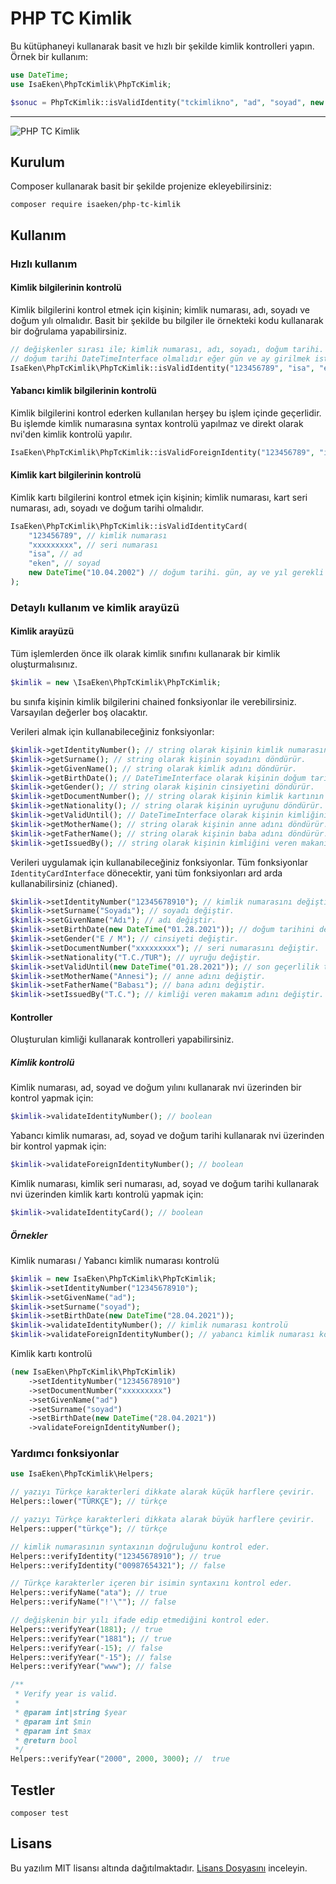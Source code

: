 # PHP TC Kimlik

Bu kütüphaneyi kullanarak basit ve hızlı bir şekilde kimlik kontrolleri yapın.
Örnek bir kullanım:

````php
use DateTime;
use IsaEken\PhpTcKimlik\PhpTcKimlik;

$sonuc = PhpTcKimlik::isValidIdentity("tckimlikno", "ad", "soyad", new DateTime("dogum tarihi"));
````

---

![PHP TC Kimlik](https://banners.beyondco.de/TC%20Kimlik.jpeg?theme=light&packageManager=composer%20require&packageName=isaeken/php-tc-kimlik&pattern=architect&style=style_1&description=TC%20kimlik%20kontrol%20i%C5%9Flemleri&md=1&showWatermark=0&fontSize=150px&images=https://www.php.net/images/logos/php-logo.svg)

## Kurulum

Composer kullanarak basit bir şekilde projenize ekleyebilirsiniz:
````shell
composer require isaeken/php-tc-kimlik
````

## Kullanım

### Hızlı kullanım

#### Kimlik bilgilerinin kontrolü

Kimlik bilgilerini kontrol etmek için kişinin; kimlik numarası, adı, soyadı ve doğum yılı olmalıdır.
Basit bir şekilde bu bilgiler ile örnekteki kodu kullanarak bir doğrulama yapabilirsiniz.
````php
// değişkenler sırası ile; kimlik numarası, adı, soyadı, doğum tarihi.
// doğum tarihi DateTimeInterface olmalıdır eğer gün ve ay girilmek istenmezse rastgele gün ay belirtilebilir çünkü bu işlemde sadece doğum yılı kullanılacaktır: new DateTime("01.01.2000")
IsaEken\PhpTcKimlik\PhpTcKimlik::isValidIdentity("123456789", "isa", "eken", new DateTime("10.04.2002"));
````

#### Yabancı kimlik bilgilerinin kontrolü

Kimlik bilgilerini kontrol ederken kullanılan herşey bu işlem içinde geçerlidir. Bu işlemde kimlik numarasına syntax kontrolü yapılmaz ve direkt olarak nvi'den kimlik kontrolü yapılır.
````php
IsaEken\PhpTcKimlik\PhpTcKimlik::isValidForeignIdentity("123456789", "isa", "eken", new DateTime("10.04.2002"));
````

#### Kimlik kart bilgilerinin kontrolü

Kimlik kartı bilgilerini kontrol etmek için kişinin; kimlik numarası, kart seri numarası, adı, soyadı ve doğum tarihi olmalıdır.
````php
IsaEken\PhpTcKimlik\PhpTcKimlik::isValidIdentityCard(
    "123456789", // kimlik numarası
    "xxxxxxxxx", // seri numarası
    "isa", // ad
    "eken", // soyad
    new DateTime("10.04.2002") // doğum tarihi. gün, ay ve yıl gerekli
);
````

### Detaylı kullanım ve kimlik arayüzü

#### Kimlik arayüzü

Tüm işlemlerden önce ilk olarak kimlik sınıfını kullanarak bir kimlik oluşturmalısınız.
````php
$kimlik = new \IsaEken\PhpTcKimlik\PhpTcKimlik;
````

bu sınıfa kişinin kimlik bilgilerini chained fonksiyonlar ile verebilirsiniz. Varsayılan değerler boş olacaktır.

Verileri almak için kullanabileceğiniz fonksiyonlar:
````php
$kimlik->getIdentityNumber(); // string olarak kişinin kimlik numarasını döndürür.
$kimlik->getSurname(); // string olarak kişinin soyadını döndürür.
$kimlik->getGivenName(); // string olarak kimlik adını döndürür.
$kimlik->getBirthDate(); // DateTimeInterface olarak kişinin doğum tarihini döndürür.
$kimlik->getGender(); // string olarak kişinin cinsiyetini döndürür.
$kimlik->getDocumentNumber(); // string olarak kişinin kimlik kartının seri numarasını döndürür.
$kimlik->getNationality(); // string olarak kişinin uyruğunu döndürür.
$kimlik->getValidUntil(); // DateTimeInterface olarak kişinin kimliğinin son geçerlilik tarihini döndürür.
$kimlik->getMotherName(); // string olarak kişinin anne adını döndürür.
$kimlik->getFatherName(); // string olarak kişinin baba adını döndürür.
$kimlik->getIssuedBy(); // string olarak kişinin kimliğini veren makanım adını döndürür.
````

Verileri uygulamak için kullanabileceğiniz fonksiyonlar. Tüm fonksiyonlar ``IdentityCardInterface`` dönecektir, yani tüm fonksiyonları ard arda kullanabilirsiniz (chianed).
````php
$kimlik->setIdentityNumber("12345678910"); // kimlik numarasını değiştir.
$kimlik->setSurname("Soyadı"); // soyadı değiştir.
$kimlik->setGivenName("Adı"); // adı değiştir.
$kimlik->setBirthDate(new DateTime("01.28.2021")); // doğum tarihini değiştir.
$kimlik->setGender("E / M"); // cinsiyeti değiştir.
$kimlik->setDocumentNumber("xxxxxxxxx"); // seri numarasını değiştir.
$kimlik->setNationality("T.C./TUR"); // uyruğu değiştir.
$kimlik->setValidUntil(new DateTime("01.28.2021")); // son geçerlilik tarihini değiştir.
$kimlik->setMotherName("Annesi"); // anne adını değiştir.
$kimlik->setFatherName("Babası"); // bana adını değiştir.
$kimlik->setIssuedBy("T.C."); // kimliği veren makamım adını değiştir.
````

#### Kontroller

Oluşturulan kimliği kullanarak kontrolleri yapabilirsiniz.

##### Kimlik kontrolü

Kimlik numarası, ad, soyad ve doğum yılını kullanarak nvi üzerinden bir kontrol yapmak için:
````php
$kimlik->validateIdentityNumber(); // boolean
````

Yabancı kimlik numarası, ad, soyad ve doğum tarihi kullanarak nvi üzerinden bir kontrol yapmak için:
````php
$kimlik->validateForeignIdentityNumber(); // boolean
````

Kimlik numarası, kimlik seri numarası, ad, soyad ve doğum tarihi kullanarak nvi üzerinden kimlik kartı kontrolü yapmak için:
````php
$kimlik->validateIdentityCard(); // boolean
````

##### Örnekler

Kimlik numarası / Yabancı kimlik numarası kontrolü
````php
$kimlik = new IsaEken\PhpTcKimlik\PhpTcKimlik;
$kimlik->setIdentityNumber("12345678910");
$kimlik->setGivenName("ad");
$kimlik->setSurname("soyad");
$kimlik->setBirthDate(new DateTime("28.04.2021"));
$kimlik->validateIdentityNumber(); // kimlik numarası kontrolü
$kimlik->validateForeignIdentityNumber(); // yabancı kimlik numarası kontrolü
````

Kimlik kartı kontrolü
````php
(new IsaEken\PhpTcKimlik\PhpTcKimlik)
    ->setIdentityNumber("12345678910")
    ->setDocumentNumber("xxxxxxxxx")
    ->setGivenName("ad")
    ->setSurname("soyad")
    ->setBirthDate(new DateTime("28.04.2021"))
    ->validateForeignIdentityNumber();
````

### Yardımcı fonksiyonlar

````php
use IsaEken\PhpTcKimlik\Helpers;

// yazıyı Türkçe karakterleri dikkate alarak küçük harflere çevirir.
Helpers::lower("TÜRKÇE"); // türkçe

// yazıyı Türkçe karakterleri dikkata alarak büyük harflere çevirir.
Helpers::upper("türkçe"); // türkçe

// kimlik numarasının syntaxının doğruluğunu kontrol eder.
Helpers::verifyIdentity("12345678910"); // true
Helpers::verifyIdentity("00987654321"); // false

// Türkçe karakterler içeren bir isimin syntaxını kontrol eder.
Helpers::verifyName("ata"); // true
Helpers::verifyName("!'\""); // false

// değişkenin bir yılı ifade edip etmediğini kontrol eder.
Helpers::verifyYear(1881); // true
Helpers::verifyYear("1881"); // true
Helpers::verifyYear(-15); // false
Helpers::verifyYear("-15"); // false
Helpers::verifyYear("www"); // false

/**
 * Verify year is valid.
 *
 * @param int|string $year
 * @param int $min
 * @param int $max
 * @return bool
 */
Helpers::verifyYear("2000", 2000, 3000); //  true
````

## Testler

````shell
composer test
````

## Lisans

Bu yazılım MIT lisansı altında dağıtılmaktadır. [Lisans Dosyasını](https://github.com/isaeken/php-tc-kimlik/blob/master/LICENSE.md) inceleyin.
